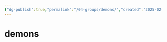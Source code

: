 ```yaml
---
{"dg-publish":true,"permalink":"/04-groups/demons/","created":"2025-02-21T14:10:48.422-06:00","updated":"2024-10-28T13:37:46.123-05:00"}
---
```


# demons